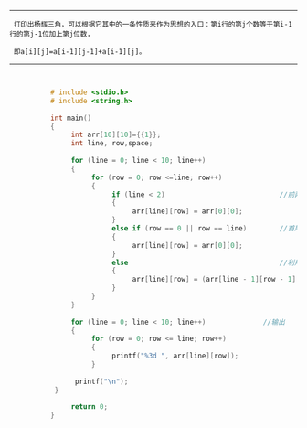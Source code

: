 --------------------------------------------------------------------------------------------------------

     打印出杨辉三角，可以根据它其中的一条性质来作为思想的入口：第i行的第j个数等于第i-1行的第j-1位加上第j位数，
     
     即a[i][j]=a[i-1][j-1]+a[i-1][j]。

--------------------------------------------------------------------------------------------------------



```c


          # include <stdio.h>
          # include <string.h>
          
          int main()
          {
               int arr[10][10]={{1}};
               int line, row,space;
          
               for (line = 0; line < 10; line++)
               {
                    for (row = 0; row <=line; row++)
                    {
                         if (line < 2)                            //前两行为1
                         {
                              arr[line][row] = arr[0][0];
                         }
                         else if (row == 0 || row == line)        //首尾元素为1
                         {
                              arr[line][row] = arr[0][0];
                         }
                         else                                     //利用性质赋值
                         {
                              arr[line][row] = (arr[line - 1][row - 1] + arr[line - 1][row]);
                         }
                    }
               }
               
               for (line = 0; line < 10; line++)              //输出
               {
                    for (row = 0; row <= line; row++)
                    {
                         printf("%3d ", arr[line][row]);
                    }
                    
                printf("\n");
           }
          
               return 0;
          }


```



